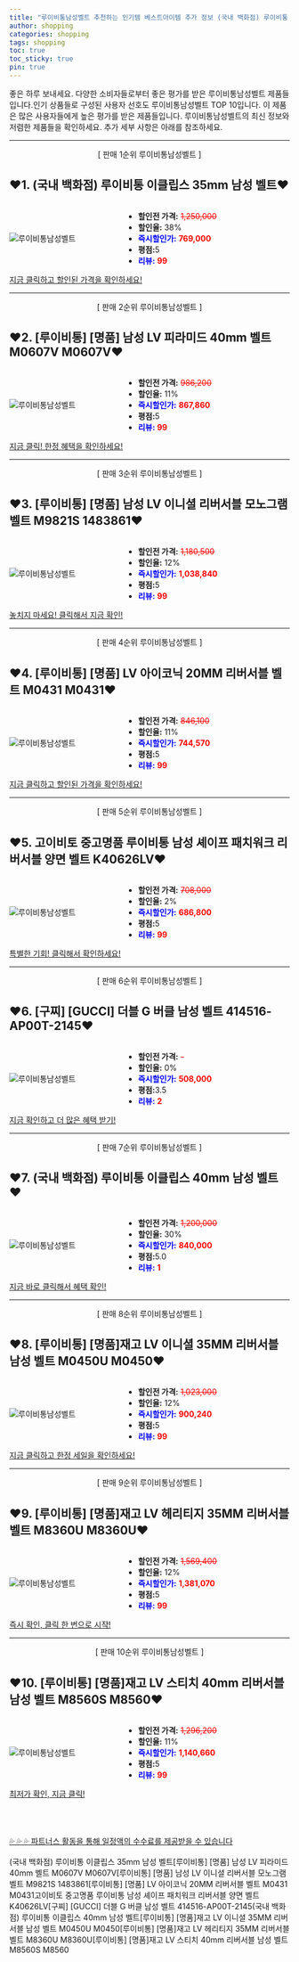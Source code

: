 ```yaml
---
title: "루이비통남성벨트 추천하는 인기템 베스트아이템 추가 정보 (국내 백화점) 루이비통 이클립스 35mm"
author: shopping
categories: shopping
tags: shopping
toc: true
toc_sticky: true
pin: true
---
```

좋은 하루 보내세요. 다양한 소비자들로부터 좋은 평가를 받은 루이비통남성벨트 제품들입니다.인기 상품들로 구성된 사용자 선호도 루이비통남성벨트 TOP 10입니다. 이 제품은 많은 사용자들에게 높은 평가를 받은 제품들입니다. 루이비통남성벨트의 최신 정보와 저렴한 제품들을 확인하세요. 추가 세부 사항은 아래를 참조하세요.

---
<p class="toplist" style="margin: 0 auto; display: block; width: fit-content;">[ 판매 1순위 루이비통남성벨트 ]</p>

<h2><strong>❤️1. (국내 백화점) 루이비통 이클립스 35mm 남성 벨트❤️</strong></h2>

<div style="display: flex; align-items: center;">
    <div style="flex: 0.4;">
        <img src="https://thumbnail9.coupangcdn.com/thumbnails/remote/230x230ex/image/vendor_inventory/8fd6/1e46524a22f8c2694cf2198934d89d754616c882faa59aa349423fe64fda.png" alt="루이비통남성벨트" style="max-width: 100%;">
    </div>
    <div style="flex: 0.6; margin-left: 10px;">
        <ul>
            <li><strong>할인전 가격:</strong> <del style="color: red;">1,250,000</del></li>
            <li><strong>할인율:</strong> 38%</li>
            <li><span style='color:blue'><strong>즉시할인가:</strong></span> <span style='color:red'><strong>769,000</strong></span></li>
            <li><strong>평점:</strong>5</li>
            <li><span style='color:blue'><strong>리뷰:</strong></span> <span style='color:red'><strong>99</strong></span></li>
        </ul>
    </div>
</div>
<div class="center">
    <a href="https://selin100587001.github.io?lptag=AF9450613&subid=githubio&pageKey=7748665185&traceid=V0-153&itemId=20865959769&vendorItemId=87933316401" class="myButton">
        지금 클릭하고 할인된 가격을 확인하세요!
    </a>
</div>


---
<p class="toplist" style="margin: 0 auto; display: block; width: fit-content;">[ 판매 2순위 루이비통남성벨트 ]</p>

<h2><strong>❤️2. [루이비통] [명품] 남성 LV 피라미드 40mm 벨트 M0607V M0607V❤️</strong></h2>

<div style="display: flex; align-items: center;">
    <div style="flex: 0.4;">
        <img src="https://thumbnail8.coupangcdn.com/thumbnails/remote/230x230ex/image/vendor_inventory/6f22/042151419c77954edf066c63d167c57c8ab12a0c3485b35f23c89aa222f6.jpg" alt="루이비통남성벨트" style="max-width: 100%;">
    </div>
    <div style="flex: 0.6; margin-left: 10px;">
        <ul>
            <li><strong>할인전 가격:</strong> <del style="color: red;">986,200</del></li>
            <li><strong>할인율:</strong> 11%</li>
            <li><span style='color:blue'><strong>즉시할인가:</strong></span> <span style='color:red'><strong>867,860</strong></span></li>
            <li><strong>평점:</strong>5</li>
            <li><span style='color:blue'><strong>리뷰:</strong></span> <span style='color:red'><strong>99</strong></span></li>
        </ul>
    </div>
</div>
<div class="center">
    <a href="https://selin100587001.github.io?lptag=AF9450613&subid=githubio&pageKey=8052288991&traceid=V0-153&itemId=22586652384&vendorItemId=89628383912" class="myButton">
        지금 클릭! 한정 혜택을 확인하세요!
    </a>
</div>


---
<p class="toplist" style="margin: 0 auto; display: block; width: fit-content;">[ 판매 3순위 루이비통남성벨트 ]</p>

<h2><strong>❤️3. [루이비통] [명품] 남성 LV 이니셜 리버서블 모노그램 벨트 M9821S 1483861❤️</strong></h2>

<div style="display: flex; align-items: center;">
    <div style="flex: 0.4;">
        <img src="https://thumbnail9.coupangcdn.com/thumbnails/remote/230x230ex/image/vendor_inventory/042b/ea40da552afadcd44d8152594de755e52820b9199ce3d3135ae0894bee1b.jpg" alt="루이비통남성벨트" style="max-width: 100%;">
    </div>
    <div style="flex: 0.6; margin-left: 10px;">
        <ul>
            <li><strong>할인전 가격:</strong> <del style="color: red;">1,180,500</del></li>
            <li><strong>할인율:</strong> 12%</li>
            <li><span style='color:blue'><strong>즉시할인가:</strong></span> <span style='color:red'><strong>1,038,840</strong></span></li>
            <li><strong>평점:</strong>5</li>
            <li><span style='color:blue'><strong>리뷰:</strong></span> <span style='color:red'><strong>99</strong></span></li>
        </ul>
    </div>
</div>
<div class="center">
    <a href="https://selin100587001.github.io?lptag=AF9450613&subid=githubio&pageKey=8091442408&traceid=V0-153&itemId=22852735774&vendorItemId=89887401946" class="myButton">
        놓치지 마세요! 클릭해서 지금 확인!
    </a>
</div>


---
<p class="toplist" style="margin: 0 auto; display: block; width: fit-content;">[ 판매 4순위 루이비통남성벨트 ]</p>

<h2><strong>❤️4. [루이비통] [명품] LV 아이코닉 20MM 리버서블 벨트 M0431 M0431❤️</strong></h2>

<div style="display: flex; align-items: center;">
    <div style="flex: 0.4;">
        <img src="https://thumbnail6.coupangcdn.com/thumbnails/remote/230x230ex/image/vendor_inventory/ee7f/b9557c3f1804c9fa89a928125c5f16a1c158b0dd141d5f0f2e4b9996272e.jpg" alt="루이비통남성벨트" style="max-width: 100%;">
    </div>
    <div style="flex: 0.6; margin-left: 10px;">
        <ul>
            <li><strong>할인전 가격:</strong> <del style="color: red;">846,100</del></li>
            <li><strong>할인율:</strong> 11%</li>
            <li><span style='color:blue'><strong>즉시할인가:</strong></span> <span style='color:red'><strong>744,570</strong></span></li>
            <li><strong>평점:</strong>5</li>
            <li><span style='color:blue'><strong>리뷰:</strong></span> <span style='color:red'><strong>99</strong></span></li>
        </ul>
    </div>
</div>
<div class="center">
    <a href="https://selin100587001.github.io?lptag=AF9450613&subid=githubio&pageKey=8018815125&traceid=V0-153&itemId=22400330408&vendorItemId=89445225148" class="myButton">
        지금 클릭하고 할인된 가격을 확인하세요!
    </a>
</div>


---
<p class="toplist" style="margin: 0 auto; display: block; width: fit-content;">[ 판매 5순위 루이비통남성벨트 ]</p>

<h2><strong>❤️5. 고이비토 중고명품 루이비통 남성 셰이프 패치워크 리버서블 양면 벨트 K40626LV❤️</strong></h2>

<div style="display: flex; align-items: center;">
    <div style="flex: 0.4;">
        <img src="https://thumbnail8.coupangcdn.com/thumbnails/remote/230x230ex/image/vendor_inventory/921a/a8a2736f266b3a7ec5c2c42660f4eca7583c30cc8008e34d211680e71931.jpg" alt="루이비통남성벨트" style="max-width: 100%;">
    </div>
    <div style="flex: 0.6; margin-left: 10px;">
        <ul>
            <li><strong>할인전 가격:</strong> <del style="color: red;">708,000</del></li>
            <li><strong>할인율:</strong> 2%</li>
            <li><span style='color:blue'><strong>즉시할인가:</strong></span> <span style='color:red'><strong>686,800</strong></span></li>
            <li><strong>평점:</strong>5</li>
            <li><span style='color:blue'><strong>리뷰:</strong></span> <span style='color:red'><strong>99</strong></span></li>
        </ul>
    </div>
</div>
<div class="center">
    <a href="https://selin100587001.github.io?lptag=AF9450613&subid=githubio&pageKey=8003103546&traceid=V0-153&itemId=22296219525&vendorItemId=89341720352" class="myButton">
        특별한 기회! 클릭해서 확인하세요!
    </a>
</div>


---
<p class="toplist" style="margin: 0 auto; display: block; width: fit-content;">[ 판매 6순위 루이비통남성벨트 ]</p>

<h2><strong>❤️6. [구찌] [GUCCI] 더블 G 버클 남성 벨트 414516-AP00T-2145❤️</strong></h2>

<div style="display: flex; align-items: center;">
    <div style="flex: 0.4;">
        <img src="https://thumbnail9.coupangcdn.com/thumbnails/remote/230x230ex/image/vendor_inventory/6787/39e915a3db582e8792d761af35924b2e6df85b906e0e500ab1c56ec8b642.jpg" alt="루이비통남성벨트" style="max-width: 100%;">
    </div>
    <div style="flex: 0.6; margin-left: 10px;">
        <ul>
            <li><strong>할인전 가격:</strong> <del style="color: red;">-</del></li>
            <li><strong>할인율:</strong> 0%</li>
            <li><span style='color:blue'><strong>즉시할인가:</strong></span> <span style='color:red'><strong>508,000</strong></span></li>
            <li><strong>평점:</strong>3.5</li>
            <li><span style='color:blue'><strong>리뷰:</strong></span> <span style='color:red'><strong>2</strong></span></li>
        </ul>
    </div>
</div>
<div class="center">
    <a href="https://selin100587001.github.io?lptag=AF9450613&subid=githubio&pageKey=7637926431&traceid=V0-153&itemId=20286344123&vendorItemId=90272324281" class="myButton">
        지금 확인하고 더 많은 혜택 받기!
    </a>
</div>


---
<p class="toplist" style="margin: 0 auto; display: block; width: fit-content;">[ 판매 7순위 루이비통남성벨트 ]</p>

<h2><strong>❤️7. (국내 백화점) 루이비통 이클립스 40mm 남성 벨트❤️</strong></h2>

<div style="display: flex; align-items: center;">
    <div style="flex: 0.4;">
        <img src="https://thumbnail7.coupangcdn.com/thumbnails/remote/230x230ex/image/vendor_inventory/9e04/f8928f777b9674ef42b1e605bd21bf5c7831ebcd4303172e75ed45f99bae.png" alt="루이비통남성벨트" style="max-width: 100%;">
    </div>
    <div style="flex: 0.6; margin-left: 10px;">
        <ul>
            <li><strong>할인전 가격:</strong> <del style="color: red;">1,200,000</del></li>
            <li><strong>할인율:</strong> 30%</li>
            <li><span style='color:blue'><strong>즉시할인가:</strong></span> <span style='color:red'><strong>840,000</strong></span></li>
            <li><strong>평점:</strong>5.0</li>
            <li><span style='color:blue'><strong>리뷰:</strong></span> <span style='color:red'><strong>1</strong></span></li>
        </ul>
    </div>
</div>
<div class="center">
    <a href="https://selin100587001.github.io?lptag=AF9450613&subid=githubio&pageKey=7783525969&traceid=V0-153&itemId=21041661943&vendorItemId=88104394699" class="myButton">
        지금 바로 클릭해서 혜택 확인!
    </a>
</div>


---
<p class="toplist" style="margin: 0 auto; display: block; width: fit-content;">[ 판매 8순위 루이비통남성벨트 ]</p>

<h2><strong>❤️8. [루이비통] [명품]재고 LV 이니셜 35MM 리버서블 남성 벨트 M0450U M0450❤️</strong></h2>

<div style="display: flex; align-items: center;">
    <div style="flex: 0.4;">
        <img src="https://thumbnail10.coupangcdn.com/thumbnails/remote/230x230ex/image/vendor_inventory/9b50/874836ad1b8c3e9e667009f927fe4b0b68109edb86433d248748e2a64791.jpg" alt="루이비통남성벨트" style="max-width: 100%;">
    </div>
    <div style="flex: 0.6; margin-left: 10px;">
        <ul>
            <li><strong>할인전 가격:</strong> <del style="color: red;">1,023,000</del></li>
            <li><strong>할인율:</strong> 12%</li>
            <li><span style='color:blue'><strong>즉시할인가:</strong></span> <span style='color:red'><strong>900,240</strong></span></li>
            <li><strong>평점:</strong>5</li>
            <li><span style='color:blue'><strong>리뷰:</strong></span> <span style='color:red'><strong>99</strong></span></li>
        </ul>
    </div>
</div>
<div class="center">
    <a href="https://selin100587001.github.io?lptag=AF9450613&subid=githubio&pageKey=8060555977&traceid=V0-153&itemId=22640068871&vendorItemId=89680721149" class="myButton">
        지금 클릭하고 한정 세일을 확인하세요!
    </a>
</div>


---
<p class="toplist" style="margin: 0 auto; display: block; width: fit-content;">[ 판매 9순위 루이비통남성벨트 ]</p>

<h2><strong>❤️9. [루이비통] [명품]재고 LV 헤리티지 35MM 리버서블 벨트 M8360U M8360U❤️</strong></h2>

<div style="display: flex; align-items: center;">
    <div style="flex: 0.4;">
        <img src="https://thumbnail9.coupangcdn.com/thumbnails/remote/230x230ex/image/vendor_inventory/6c36/07f96c055d39f8652a66f72bf3d94520c3ba6c1841adcc2a81ac39197e1c.jpg" alt="루이비통남성벨트" style="max-width: 100%;">
    </div>
    <div style="flex: 0.6; margin-left: 10px;">
        <ul>
            <li><strong>할인전 가격:</strong> <del style="color: red;">1,569,400</del></li>
            <li><strong>할인율:</strong> 12%</li>
            <li><span style='color:blue'><strong>즉시할인가:</strong></span> <span style='color:red'><strong>1,381,070</strong></span></li>
            <li><strong>평점:</strong>5</li>
            <li><span style='color:blue'><strong>리뷰:</strong></span> <span style='color:red'><strong>99</strong></span></li>
        </ul>
    </div>
</div>
<div class="center">
    <a href="https://selin100587001.github.io?lptag=AF9450613&subid=githubio&pageKey=8104934277&traceid=V0-153&itemId=22937034184&vendorItemId=89971366351" class="myButton">
        즉시 확인, 클릭 한 번으로 시작!
    </a>
</div>


---
<p class="toplist" style="margin: 0 auto; display: block; width: fit-content;">[ 판매 10순위 루이비통남성벨트 ]</p>

<h2><strong>❤️10. [루이비통] [명품]재고 LV 스티치 40mm 리버서블 남성 벨트 M8560S M8560❤️</strong></h2>

<div style="display: flex; align-items: center;">
    <div style="flex: 0.4;">
        <img src="https://thumbnail7.coupangcdn.com/thumbnails/remote/230x230ex/image/vendor_inventory/4634/b81b86f4937290fa04bf4bbc97b2c9fdb65482f7fad39806f14666434a0a.jpg" alt="루이비통남성벨트" style="max-width: 100%;">
    </div>
    <div style="flex: 0.6; margin-left: 10px;">
        <ul>
            <li><strong>할인전 가격:</strong> <del style="color: red;">1,296,200</del></li>
            <li><strong>할인율:</strong> 11%</li>
            <li><span style='color:blue'><strong>즉시할인가:</strong></span> <span style='color:red'><strong>1,140,660</strong></span></li>
            <li><strong>평점:</strong>5</li>
            <li><span style='color:blue'><strong>리뷰:</strong></span> <span style='color:red'><strong>99</strong></span></li>
        </ul>
    </div>
</div>
<div class="center">
    <a href="https://selin100587001.github.io?lptag=AF9450613&subid=githubio&pageKey=8217674496&traceid=V0-153&itemId=23609776040&vendorItemId=89955697551" class="myButton">
        최저가 확인, 지금 클릭!
    </a>
</div>

<br><br><br>[💦 💦 💦 파트너스 활동을 통해 일정액의 수수료를 제공받을 수 있습니다](https://link.coupang.com/a/bcpT2c)<br><br>(국내 백화점) 루이비통 이클립스 35mm 남성 벨트[루이비통] [명품] 남성 LV 피라미드 40mm 벨트 M0607V M0607V[루이비통] [명품] 남성 LV 이니셜 리버서블 모노그램 벨트 M9821S 1483861[루이비통] [명품] LV 아이코닉 20MM 리버서블 벨트 M0431 M0431고이비토 중고명품 루이비통 남성 셰이프 패치워크 리버서블 양면 벨트 K40626LV[구찌] [GUCCI] 더블 G 버클 남성 벨트 414516-AP00T-2145(국내 백화점) 루이비통 이클립스 40mm 남성 벨트[루이비통] [명품]재고 LV 이니셜 35MM 리버서블 남성 벨트 M0450U M0450[루이비통] [명품]재고 LV 헤리티지 35MM 리버서블 벨트 M8360U M8360U[루이비통] [명품]재고 LV 스티치 40mm 리버서블 남성 벨트 M8560S M8560